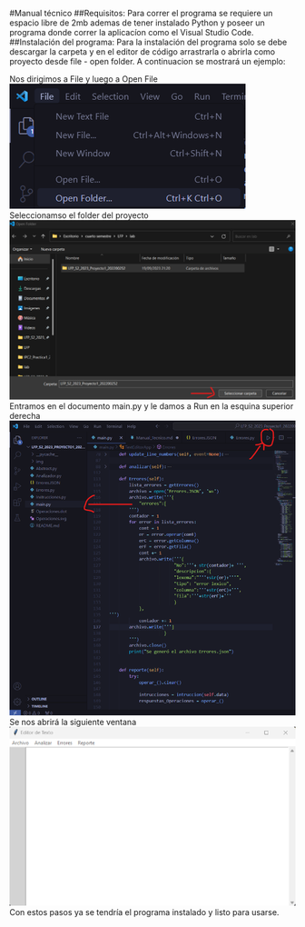 #Manual técnico
##Requisitos:
Para correr el programa se requiere un espacio libre de 2mb ademas de tener instalado Python y poseer un programa donde correr la aplicacíon como el Visual Studio Code.
##Instalación del programa:
Para la instalación del programa solo se debe descargar la carpeta y en el editor de código arrastrarla o abrirla como proyecto desde file - open folder. A continuacion se mostrará un ejemplo:

Nos dirigimos a File y luego a Open File
![1](img1.png)
Seleccionamso el folder del proyecto
![2](img2.png)
Entramos en el documento main.py y le damos a Run en la esquina superior derecha
![3](img3.png)
Se nos abrirá la siguiente ventana
![4](img4.png)
Con estos pasos ya se tendría el programa instalado y listo para usarse. 
